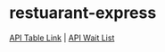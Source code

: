# restuarant-express

<a href="/api/tables">API Table Link</a> | <a href="/api/waitlist">API Wait List</a>